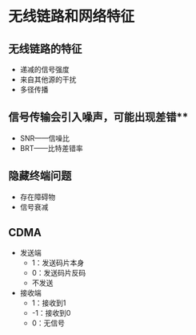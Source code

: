<!--
 * @Descripttion: 
 * @version: 
 * @Author: WangQing
 * @email: 2749374330@qq.com
 * @Date: 2019-12-06 15:13:42
 * @LastEditors: WangQing
 * @LastEditTime: 2019-12-06 15:37:54
 -->
# 无线链路和网络特征

## 无线链路的特征

- 递减的信号强度
- 来自其他源的干扰
- 多径传播

## 信号传输会引入噪声，可能出现差错**

- SNR——信噪比
- BRT——比特差错率

## 隐藏终端问题

- 存在障碍物
- 信号衰减

## CDMA

- 发送端
    - 1：发送码片本身
    - 0：发送码片反码
    - 不发送
- 接收端
    - 1：接收到1
    - -1：接收到0
    - 0：无信号